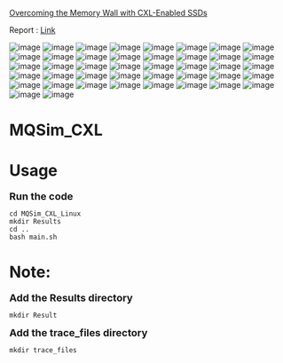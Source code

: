 
[Overcoming the Memory Wall with CXL-Enabled SSDs](https://www.usenix.org/system/files/atc23-yang-shao-peng.pdf)

Report : [Link](https://github.com/gary7102/MQSim_CXL/blob/main/Memory%E6%9C%9F%E6%9C%ABpaper%E5%A0%B1%E5%91%8A.pptx)

![image](https://github.com/user-attachments/assets/f365948c-6e22-4c90-b261-cedd052226bc)
![image](https://github.com/user-attachments/assets/e40006e5-3200-4766-bc3c-2d90d478825b)
![image](https://github.com/user-attachments/assets/0ddaaddd-d7d0-495c-a6c2-486afc267493)
![image](https://github.com/user-attachments/assets/f8f4d141-80c3-4546-b352-c8f1162df448)
![image](https://github.com/user-attachments/assets/32d7f33f-730a-40d4-947d-7ea426210d66)
![image](https://github.com/user-attachments/assets/f443ce74-291c-4ea7-9e8d-691be102e22b)
![image](https://github.com/user-attachments/assets/4a9e604a-4b3f-4597-b977-70336d028617)
![image](https://github.com/user-attachments/assets/a1a8a161-12d4-4e52-8f0e-0961f1d70749)
![image](https://github.com/user-attachments/assets/4ee1b916-a56c-40f5-9d6d-000abcad9fb9)
![image](https://github.com/user-attachments/assets/8bb2b552-9d1b-4446-a61d-af8737aa61d2)
![image](https://github.com/user-attachments/assets/265cf6ec-eb93-4950-a3ef-8f01f7981223)
![image](https://github.com/user-attachments/assets/654a710b-ce24-472d-b542-7a8bd30e740f)
![image](https://github.com/user-attachments/assets/4895cf6f-0099-49a9-9c2b-cfa4592a9a9b)
![image](https://github.com/user-attachments/assets/19c818d8-56ec-4201-8f56-7946ec38f7c0)
![image](https://github.com/user-attachments/assets/c320f150-29ff-4bde-b1fb-8a40b070bac3)
![image](https://github.com/user-attachments/assets/b39e6a4a-b23d-457a-b92e-cdb188aa8a5e)
![image](https://github.com/user-attachments/assets/243fa39e-897c-4d8c-9951-4b639a82b4d9)
![image](https://github.com/user-attachments/assets/46137f71-1e01-4608-9bb6-9dd3cd026c56)
![image](https://github.com/user-attachments/assets/85d99fab-b5c4-419f-83b7-5fca6f2867a3)
![image](https://github.com/user-attachments/assets/90d6387b-6c13-4f30-825b-1a8c8dcb6cf4)
![image](https://github.com/user-attachments/assets/7f4f856f-6fbb-4570-a12f-692f15d01dc0)
![image](https://github.com/user-attachments/assets/406b1dd2-5bbb-455f-bb51-832bb7b6e7b4)
![image](https://github.com/user-attachments/assets/eac5e4c1-9de7-485f-bd37-0634a66824ae)
![image](https://github.com/user-attachments/assets/664bc316-8a0d-424d-ad3c-5a369b73e467)
![image](https://github.com/user-attachments/assets/bffafada-0761-4594-b373-f6ef27cdc89d)
![image](https://github.com/user-attachments/assets/131f678a-1c02-4184-8fd1-e3f720e86455)
![image](https://github.com/user-attachments/assets/00aadd29-e421-4234-adc5-5c7daa910ff1)
![image](https://github.com/user-attachments/assets/42506ffb-785b-40b1-b114-0d2b9583a241)
![image](https://github.com/user-attachments/assets/535fa16a-d842-4715-ae83-4a9b4f4e7d2d)
![image](https://github.com/user-attachments/assets/7881758a-d9d1-4ba4-aaab-d3a782a6db47)
![image](https://github.com/user-attachments/assets/290bd8c6-ccde-4560-8bab-801a70130371)
![image](https://github.com/user-attachments/assets/7f17e920-cede-4eaf-a4c4-e92848ff473c)
![image](https://github.com/user-attachments/assets/f338fef3-c9e3-43f1-874c-53048ab51cb4)
![image](https://github.com/user-attachments/assets/440e6786-1302-48ed-934d-f79cc9757e09)
![image](https://github.com/user-attachments/assets/95a89311-1bf3-4fcc-8ab4-50a486d39eb2)
![image](https://github.com/user-attachments/assets/32b3997d-ccfa-45ff-8911-29fc31c9d0ac)
![image](https://github.com/user-attachments/assets/de6a17de-cf01-45e2-bc6b-748fb3f0ad34)
![image](https://github.com/user-attachments/assets/a487e1ad-f0fb-4348-b434-b7a4acbae9ab)
![image](https://github.com/user-attachments/assets/6da8bd34-be6c-4f51-bfc2-725e6396ee80)
![image](https://github.com/user-attachments/assets/521d39b2-f8c3-4edd-a443-b97e852a79b1)
![image](https://github.com/user-attachments/assets/7fe42371-4a1e-421c-a19f-c88d91da5add)
![image](https://github.com/user-attachments/assets/46eeb55a-1da4-45ff-b0eb-0b9f5362f6f5)


# MQSim_CXL

# Usage
<font size = 4>**Run the code**</font>


```
cd MQSim_CXL_Linux
mkdir Results
cd ..
bash main.sh
```

# Note:

<font size = 4>**Add the Results directory**</font>
```
mkdir Result
```
<font size = 4>**Add the trace_files directory**</font>
```
mkdir trace_files
```

